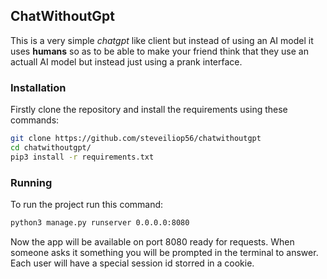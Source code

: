 ## ChatWithoutGpt

This is a very simple *chatgpt* like client but instead of using an AI model it uses **humans** so as to be able to make your friend think that they use an actuall AI model but instead just using a prank interface.

### Installation

Firstly clone the repository and install the requirements using these commands:

```sh
git clone https://github.com/steveiliop56/chatwithoutgpt
cd chatwithoutgpt/
pip3 install -r requirements.txt
```

### Running

To run the project run this command:

```sh
python3 manage.py runserver 0.0.0.0:8080
```

Now the app will be available on port 8080 ready for requests. When someone asks it something you will be prompted in the terminal to answer. Each user will have a special session id storred in a cookie.
